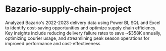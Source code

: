 # Bazario-supply-chain-project
Analyzed Bazario's 2022-2023 delivery data using Power BI, SQL and Excel to identify cost-saving opportunities and optimize supply chain efficiency. Key insights include reducing delivery failure rates to save ~$358K annually, optimizing courier usage, and streamlining peak season operations for improved performance and cost-effectiveness.
